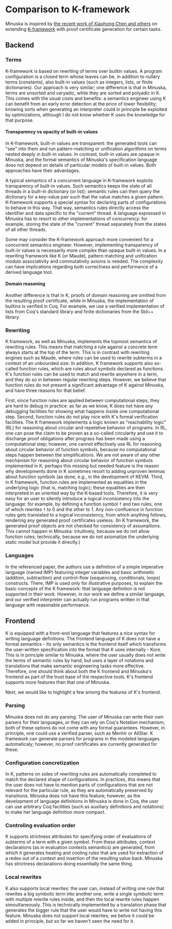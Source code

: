 # Comparison to K-framework

Minuska is inspired by [the recent work of Xiaohong Chen and others](https://link.springer.com/chapter/10.1007/978-3-030-81688-9_23) on extending [K-framework](https://kframework.org/) with proof certificate generation for certain tasks.

## Backend

### Terms
K-framework is based on rewriting of terms over builtin values.
A program configuration is a closed term whose leaves can be, in addition to nullary terms (constants),
also built-in values (such as integers, lists, or finite dictionaries).
Our approach is very similar; one difference is that in Minuska, terms
are unsorted and varyadic, while they are sorted and polyadic in K.
This comes with the usual costs and benefits: 
a semantics engineer using K can benefit from an early error detection
at the price of lower flexibility;
knowing sorts when generating an interpreter could in principle be exploited by optimizations,
although I do not know whether K uses the knowledge
for that purpose.

#### Transparency vs opacity of built-in values

In K-framework, built-in values are transparent: the generated tools can "see" into them and
run pattern-matching or unification algorithms on terms nested deeply in built-in values.
In contrast, built-in values are opaque in Minuska, and the formal semantics of Minuska's specification language
does not depend on details of particular models of built-in values. Both approaches have their advantages.

A typical semantics of a concurrent language in K-framework exploits transparency of built-in values.
Such semantics keeps the state of all threads in a built-in dictionary (or list);
semantic rules can then query the dictionary for a key-value pair such that the value matches a given pattern.
K-framework supports a special syntax for declaring parts of configurations to behave in this way.
That way, semantics rules directly access the identifier and data specific to the "current" thread.
A language expressed in Minuska has to resort to other implementations of concurrency: for example, storing
the state of the "current" thread separately from the states of all other threads.


Some may consider the K-framework approach more convenient for a concurrent semantics engineer.
However, implementing transparency of built-in values is necessarily more complex than opaque built-in values.
In a rewriting framework like K (or Maude), pattern matching and unification modulo associativity and commutativity axioms
is needed. The complexity can have implications regarding both correctness and performance of a derived language tool.


#### Domain reasoning
Another difference is that in K, proofs of domain reasoning
are omitted from the resulting proof certificate, while in Minuska,
the implementation of builtins is verified in Coq.
For example, we use a verified implementation of lists from Coq's
standard library and finite dictionaries from the Std++ library.

### Rewriting
K framework, as well as Minuska, implements the topmost semantics
of rewriting rules. This means that matching a rule against a concrete term
always starts at the top of the term. This is in contrast with rewriting engines
such as Maude, where rules can be used to rewrite subterms in a context of an unbounded size.
In addition, K framework supports also so-called function rules,
which are rules about symbols declared as functions.
K's function rules can be used to match and rewrite anywhere in a term,
and they do so in between regular rewriting steps.
However, we believe that function rules do not present a significant advantage of K
against Minuska, and have three reasons for that belief.

First, since function rules are applied between computational steps,
they are hard to debug in practice: as far as we know, K does not have
any debugging facilities for showing what happens inside one computational step.
Second, function rules do not play nice with K's formal verification facilities.
The K framework implements a logic known as "reachability logic" (RL)
for reasoning about circular and repetetive behavior of programs.
In RL, one can pose the claim to be proven as a so-called circularity
and use it to discharge proof obligations after prograss has been made using a computational step;
however, one cannot effectively use RL for reasoning about circular behavior of function symbols,
because no computational steps happen between the simplifications.
We are not aware of any other mechanism for reasoning about circular behavior
of function symbols implemented in K; perhaps this missing but needed feature
is the reason why developments done in K sometimes resort to adding
unproven lemmas about function symbols (as done, e.g., in the development
of KEVM.
Third, in K framework, function rules are implemented as equalities
in the underlying logic (that is, matching logic); these equalities are then interpreted in an oriented way
by the K-based tools. Therefore, it is very easy for an user
to silently introduce
a logical inconsistency into the language: for example, by defining
a function symbol `f` and two rules, one of which rewrites `f`
to 0 and the other to $1$.
Any non-confluence in function rules gets translated to a logical inconsistency,
from which anything follows, rendering any generated proof certificates useless.
(In K framework, the generated proof objects are not checked for consistency of assumptions.
This cannot happen in Minuska: intuitively, because we do not allow function rules;
technically, because we do not axiomatize the underlying static model
but provide it directly.)


### Languages
In the referenced paper, the authors use a definition of a simple imperative language
(named IMP) featuring
integer variables and basic arithmetic (addition, subtraction)
and control-flow (sequencing, conditionals, loops) constructs.
There, IMP is used only for illustrative purposes,
to explain the basic concepts of the K framework:
that language definition is not supported in their work.
However, in our work we define a similar language, and our verified interpreter
can actually run programs written in that language with reasonable performance.

## Frontend

K is equipped with a front-end language that features a nice syntax for writing language definitions.
The frontend language of K does not have a formal semantics - its only semantics is the frontend itself
which transforms the user-written specification into the format that K uses internally - Kore.
This is in principle similar to Minuska, where the user usually does not write the terms of semantic rules
by hand, but uses a layer of notations and translations that make semantic engineering tasks more effective.
Therefore, one should think about both the K frontend and Minuska's frontend as part of the trust base of
the respective tools.
K's frontend supports more features than that one of Minuska.


Next, we would like to highlight a few among the features of K's frontend.

### Parsing
Minuska does not do any parsing. The user of Minuska can write their own parsers for their languages,
or they can rely on Coq's Notation mechanism; both of these options do not come with any formal guarantees.
However, in principle, one could use a verified parser, such as Menhir or AllStar.
K framework can generate parsers for programs in the modeled languages automaticaly;
however, no proof certificates are currently generated for these.


### Configuration concretization
In K, patterns on sides of rewriting rules
are automatically completed to match the declared shape of configurations.
In practices, this means that the user does not have to mention parts of configurations that are not relevant
for the particular rule, as they are automatically preserved by transitions.
Minuska does not have this feature; however, as the development of language definitions in Minuska is done in Coq,
the user can use arbitrary Coq facilities (such as auxiliary definitions and notations)
to make her language definition more compact.

### Controling evaluation order
K supports strictness attributes for specifying order of evaluations of subterms of a term with a given symbol.
From these attributes, context declarations (as in evaluation contexts semantics)
are generated, from which it generates heating and cooling rules that are used for extraction of a redex out of a context
and insertion of the resulting value back.
Minuska has strictness declarations doing essentially the same thing.

### Local rewrites
K also supports local rewrites: the user can, instead of writing one rule that rewrites a big symbolic term into
another one, write a single symbolic term with multiple rewrite rules inside, and then the local rewrite rules happen
simoultaneously. This is technically implemented by a translation phase that generates the bigger rule that the user would have
to write not having this feature. Minuska does not support local rewrites; we belive it could be added in principle,
but so far we haven't seen the need for it.


